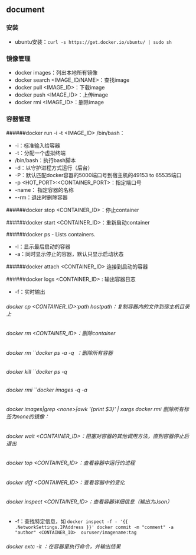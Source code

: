 ## document

### 安装

- ubuntu安装：`curl -s https://get.docker.io/ubuntu/ | sudo sh`


### 镜像管理

- docker images：列出本地所有镜像
- docker search <IMAGE_ID/NAME>：查找image
- docker pull <IMAGE_ID>：下载image
- docker push <IMAGE_ID>：上传image
- docker rmi <IMAGE_ID>：删除image

### 容器管理

######docker run -i -t <IMAGE_ID> /bin/bash：

- -i：标准输入给容器    
- -t：分配一个虚拟终端    
- /bin/bash：执行bash脚本
- -d：以守护进程方式运行（后台）
- -P：默认匹配docker容器的5000端口号到宿主机的49153 to 65535端口
- -p <HOT_PORT>:<CONTAINER_PORT>：指定端口号
- -name： 指定容器的名称
- --rm：退出时删除容器

######docker stop <CONTAINER_ID>：停止container

######docker start <CONTAINER_ID>：重新启动container

######docker ps - Lists containers.

- -l：显示最后启动的容器
- -a：同时显示停止的容器，默认只显示启动状态

######docker attach <CONTAINER_ID> 连接到启动的容器

######docker logs <CONTAINER_ID>  : 输出容器日志

- -f：实时输出

###### docker cp <CONTAINER_ID>:path hostpath：复制容器内的文件到宿主机目录上

###### docker rm <CONTAINER_ID>：删除container

###### docker rm ``docker ps -a -q` `：删除所有容器

###### docker kill ``docker ps -q` `

###### docker rmi ``docker images -q -a` `

###### docker images|grep \<none\>|awk '{print $3}' | xargs docker rmi     删除所有标签为none的镜像：

###### docker wait <CONTAINER_ID>：阻塞对容器的其他调用方法，直到容器停止后退出

###### docker top <CONTAINER_ID>：查看容器中运行的进程

###### docker diff <CONTAINER_ID>：查看容器中的变化

###### docker inspect <CONTAINER_ID>：查看容器详细信息（输出为Json）

- -f：查找特定信息，如
`docker inspect -f - '{{ .NetworkSettings.IPAddress }}'
      docker commit -m "comment" -a "author" <CONTAINER_ID>  ouruser/imagename:tag`

###### docker extc -it <CONTAINER> <COMMAND>：在容器里执行命令，并输出结果












